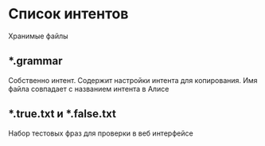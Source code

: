 # Список интентов

Хранимые файлы

## *.grammar

Собственно интент. Содержит настройки интента для копирования. Имя файла совпадает с названием интента в Алисе

## \*.true.txt и \*.false.txt

Набор тестовых фраз для проверки в веб интерфейсе
